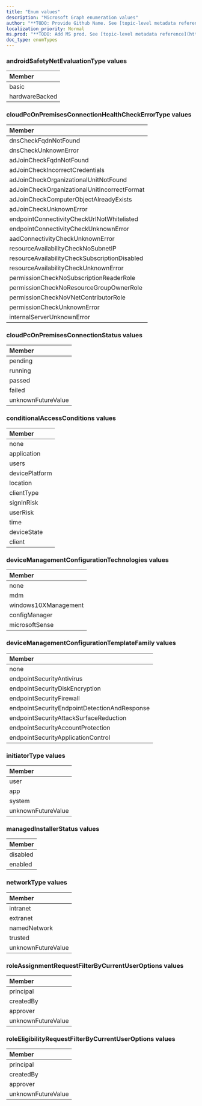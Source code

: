 ```yaml
---
title: "Enum values"
description: "Microsoft Graph enumeration values"
author: "**TODO: Provide Github Name. See [topic-level metadata reference](https://msgo.azurewebsites.net/add/document/guidelines/metadata.html#topic-level-metadata)**"
localization_priority: Normal
ms.prod: "**TODO: Add MS prod. See [topic-level metadata reference](https://msgo.azurewebsites.net/add/document/guidelines/metadata.html#topic-level-metadata)**"
doc_type: enumTypes
---
```


### androidSafetyNetEvaluationType values 



|Member|
|:---|
|basic|
|hardwareBacked|

### cloudPcOnPremisesConnectionHealthCheckErrorType values 



|Member|
|:---|
|dnsCheckFqdnNotFound|
|dnsCheckUnknownError|
|adJoinCheckFqdnNotFound|
|adJoinCheckIncorrectCredentials|
|adJoinCheckOrganizationalUnitNotFound|
|adJoinCheckOrganizationalUnitIncorrectFormat|
|adJoinCheckComputerObjectAlreadyExists|
|adJoinCheckUnknownError|
|endpointConnectivityCheckUrlNotWhitelisted|
|endpointConnectivityCheckUnknownError|
|aadConnectivityCheckUnknownError|
|resourceAvailabilityCheckNoSubnetIP|
|resourceAvailabilityCheckSubscriptionDisabled|
|resourceAvailabilityCheckUnknownError|
|permissionCheckNoSubscriptionReaderRole|
|permissionCheckNoResourceGroupOwnerRole|
|permissionCheckNoVNetContributorRole|
|permissionCheckUnknownError|
|internalServerUnknownError|

### cloudPcOnPremisesConnectionStatus values 



|Member|
|:---|
|pending|
|running|
|passed|
|failed|
|unknownFutureValue|

### conditionalAccessConditions values 



|Member|
|:---|
|none|
|application|
|users|
|devicePlatform|
|location|
|clientType|
|signInRisk|
|userRisk|
|time|
|deviceState|
|client|

### deviceManagementConfigurationTechnologies values 



|Member|
|:---|
|none|
|mdm|
|windows10XManagement|
|configManager|
|microsoftSense|

### deviceManagementConfigurationTemplateFamily values 



|Member|
|:---|
|none|
|endpointSecurityAntivirus|
|endpointSecurityDiskEncryption|
|endpointSecurityFirewall|
|endpointSecurityEndpointDetectionAndResponse|
|endpointSecurityAttackSurfaceReduction|
|endpointSecurityAccountProtection|
|endpointSecurityApplicationControl|

### initiatorType values 



|Member|
|:---|
|user|
|app|
|system|
|unknownFutureValue|

### managedInstallerStatus values 



|Member|
|:---|
|disabled|
|enabled|

### networkType values 



|Member|
|:---|
|intranet|
|extranet|
|namedNetwork|
|trusted|
|unknownFutureValue|

### roleAssignmentRequestFilterByCurrentUserOptions values 



|Member|
|:---|
|principal|
|createdBy|
|approver|
|unknownFutureValue|

### roleEligibilityRequestFilterByCurrentUserOptions values 



|Member|
|:---|
|principal|
|createdBy|
|approver|
|unknownFutureValue|

